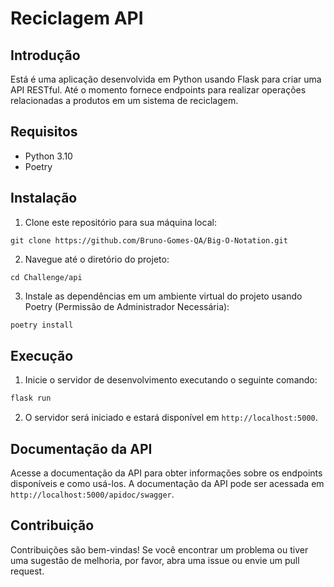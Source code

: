 # Reciclagem API

## Introdução
Está é uma aplicação desenvolvida em Python usando Flask para criar uma API RESTful. Até o momento fornece endpoints para realizar operações relacionadas a produtos em um sistema de reciclagem.

## Requisitos
- Python 3.10
- Poetry

## Instalação
1. Clone este repositório para sua máquina local:

```
git clone https://github.com/Bruno-Gomes-QA/Big-O-Notation.git
```

2. Navegue até o diretório do projeto:

```
cd Challenge/api
```

3. Instale as dependências em um ambiente virtual do projeto usando Poetry (Permissão de Administrador Necessária):

```python
poetry install
```

## Execução
1. Inicie o servidor de desenvolvimento executando o seguinte comando:

```python
flask run
```

2. O servidor será iniciado e estará disponível em `http://localhost:5000`.

## Documentação da API
Acesse a documentação da API para obter informações sobre os endpoints disponíveis e como usá-los. A documentação da API pode ser acessada em `http://localhost:5000/apidoc/swagger`.

## Contribuição
Contribuições são bem-vindas! Se você encontrar um problema ou tiver uma sugestão de melhoria, por favor, abra uma issue ou envie um pull request.
